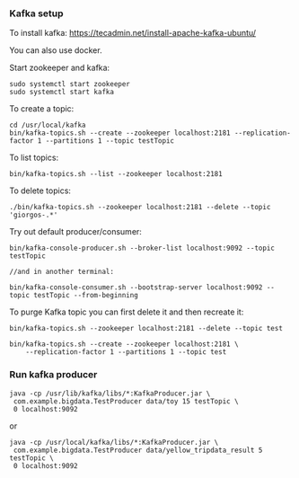 ### Kafka setup
To install kafka: https://tecadmin.net/install-apache-kafka-ubuntu/

You can also use docker.

Start zookeeper and kafka:
```
sudo systemctl start zookeeper
sudo systemctl start kafka
```

To create a topic:
```
cd /usr/local/kafka
bin/kafka-topics.sh --create --zookeeper localhost:2181 --replication-factor 1 --partitions 1 --topic testTopic
```

To list topics:
```
bin/kafka-topics.sh --list --zookeeper localhost:2181
```

To delete topics:
```
./bin/kafka-topics.sh --zookeeper localhost:2181 --delete --topic 'giorgos-.*'
```

Try out default producer/consumer:
```
bin/kafka-console-producer.sh --broker-list localhost:9092 --topic testTopic

//and in another terminal:

bin/kafka-console-consumer.sh --bootstrap-server localhost:9092 --topic testTopic --from-beginning
```

To purge Kafka topic you can first delete it and then recreate it:
```
bin/kafka-topics.sh --zookeeper localhost:2181 --delete --topic test

bin/kafka-topics.sh --create --zookeeper localhost:2181 \
    --replication-factor 1 --partitions 1 --topic test
```

### Run kafka producer
```
java -cp /usr/lib/kafka/libs/*:KafkaProducer.jar \
 com.example.bigdata.TestProducer data/toy 15 testTopic \
 0 localhost:9092
```

or

```
java -cp /usr/local/kafka/libs/*:KafkaProducer.jar \
 com.example.bigdata.TestProducer data/yellow_tripdata_result 5 testTopic \
 0 localhost:9092
```